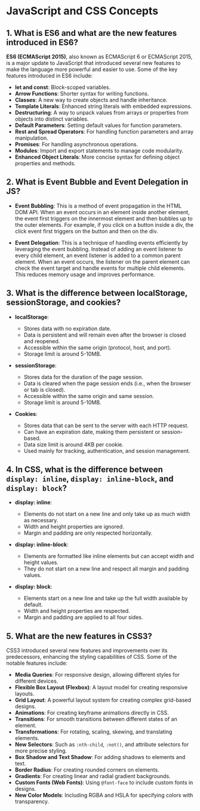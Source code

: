 # JavaScript and CSS Concepts

## 1. What is ES6 and what are the new features introduced in ES6?

**ES6 (ECMAScript 2015)**, also known as ECMAScript 6 or ECMAScript 2015, is a major update to JavaScript that introduced several new features to make the language more powerful and easier to use. Some of the key features introduced in ES6 include:

- **let and const**: Block-scoped variables.
- **Arrow Functions**: Shorter syntax for writing functions.
- **Classes**: A new way to create objects and handle inheritance.
- **Template Literals**: Enhanced string literals with embedded expressions.
- **Destructuring**: A way to unpack values from arrays or properties from objects into distinct variables.
- **Default Parameters**: Setting default values for function parameters.
- **Rest and Spread Operators**: For handling function parameters and array manipulation.
- **Promises**: For handling asynchronous operations.
- **Modules**: Import and export statements to manage code modularity.
- **Enhanced Object Literals**: More concise syntax for defining object properties and methods.

## 2. What is Event Bubble and Event Delegation in JS?

- **Event Bubbling**: This is a method of event propagation in the HTML DOM API. When an event occurs in an element inside another element, the event first triggers on the innermost element and then bubbles up to the outer elements. For example, if you click on a button inside a div, the click event first triggers on the button and then on the div.

- **Event Delegation**: This is a technique of handling events efficiently by leveraging the event bubbling. Instead of adding an event listener to every child element, an event listener is added to a common parent element. When an event occurs, the listener on the parent element can check the event target and handle events for multiple child elements. This reduces memory usage and improves performance.

## 3. What is the difference between localStorage, sessionStorage, and cookies?

- **localStorage**:
  - Stores data with no expiration date.
  - Data is persistent and will remain even after the browser is closed and reopened.
  - Accessible within the same origin (protocol, host, and port).
  - Storage limit is around 5-10MB.

- **sessionStorage**:
  - Stores data for the duration of the page session.
  - Data is cleared when the page session ends (i.e., when the browser or tab is closed).
  - Accessible within the same origin and same session.
  - Storage limit is around 5-10MB.

- **Cookies**:
  - Stores data that can be sent to the server with each HTTP request.
  - Can have an expiration date, making them persistent or session-based.
  - Data size limit is around 4KB per cookie.
  - Used mainly for tracking, authentication, and session management.

## 4. In CSS, what is the difference between `display: inline`, `display: inline-block`, and `display: block`?

- **display: inline**:
  - Elements do not start on a new line and only take up as much width as necessary.
  - Width and height properties are ignored.
  - Margin and padding are only respected horizontally.

- **display: inline-block**:
  - Elements are formatted like inline elements but can accept width and height values.
  - They do not start on a new line and respect all margin and padding values.

- **display: block**:
  - Elements start on a new line and take up the full width available by default.
  - Width and height properties are respected.
  - Margin and padding are applied to all four sides.

## 5. What are the new features in CSS3?

CSS3 introduced several new features and improvements over its predecessors, enhancing the styling capabilities of CSS. Some of the notable features include:

- **Media Queries**: For responsive design, allowing different styles for different devices.
- **Flexible Box Layout (Flexbox)**: A layout model for creating responsive layouts.
- **Grid Layout**: A powerful layout system for creating complex grid-based designs.
- **Animations**: For creating keyframe animations directly in CSS.
- **Transitions**: For smooth transitions between different states of an element.
- **Transformations**: For rotating, scaling, skewing, and translating elements.
- **New Selectors**: Such as `:nth-child`, `:not()`, and attribute selectors for more precise styling.
- **Box Shadow and Text Shadow**: For adding shadows to elements and text.
- **Border Radius**: For creating rounded corners on elements.
- **Gradients**: For creating linear and radial gradient backgrounds.
- **Custom Fonts (Web Fonts)**: Using `@font-face` to include custom fonts in designs.
- **New Color Models**: Including RGBA and HSLA for specifying colors with transparency.
